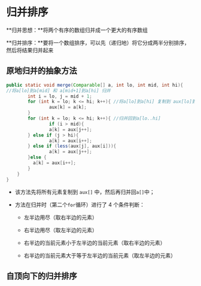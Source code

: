 # 归并排序

**归并思想：**将两个有序的数组归并成一个更大的有序数组

**归并排序：**要将一个数组排序，可以先（递归地）将它分成两半分别排序，然后将结果归并起来

## 原地归并的抽象方法

```java
public static void merge(Comparable[] a, int lo, int mid, int hi){
//将a[lo]到a[mid] 和 a[mid+1]到a[hi] 归并
		int i = lo, j = mid + 1;
		for (int k = lo; k <= hi; k++){ //将a[lo]到a[hi] 复制到 aux[lo]到aux[hi] 
				aux[k] = a[k];
		}
		for (int k = lo; k <= hi; k++){ //归并回到a[lo..hi] 
				if (i > mid){
        		a[k] = aux[j++]; 
        } else if (j > hi){ 
        		a[k] = aux[i++];
        } else if (less(aux[j], aux[i])){
        		a[k] = aux[j++]; 
        }else {
          a[k] = aux[i++];
        }
    }
}
```

- 该方法先将所有元素复制到 `aux[]` 中，然后再归并回`a[]`中；

- 方法在归并时（第二个`for`循环）进行了 4 个条件判断：
	- 左半边用尽（取右半边的元素）
	
	- 右半边用尽（取左半边的元素）
	
	- 右半边的当前元素小于左半边的当前元素（取右半边的元素）
	
	- 右半边的当前元素大于等于左半边的当前元素（取左半边的元素）



## 自顶向下的归并排序



